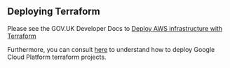 ## Deploying Terraform

Please see the GOV.UK Developer Docs to [Deploy AWS infrastructure with
Terraform](https://docs.publishing.service.gov.uk/manual/deploying-terraform.html)

Furthermore, you can consult [here](deploying-google-terraform.md) to understand
how to deploy Google Cloud Platform terraform projects.
